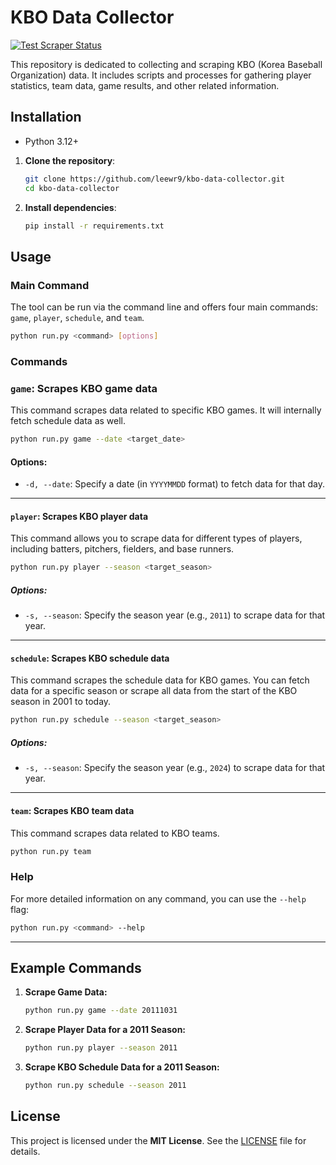 # KBO Data Collector
[![Test Scraper Status](https://github.com/leewr9/kbo-data-collector/actions/workflows/test_scraper.yml/badge.svg)](https://github.com/leewr9/kbo-data-collector/actions/workflows/test_scraper.yml)

This repository is dedicated to collecting and scraping KBO (Korea Baseball Organization) data. It includes scripts and processes for gathering player statistics, team data, game results, and other related information.

## Installation
- Python 3.12+

1. **Clone the repository**:
    ```bash
    git clone https://github.com/leewr9/kbo-data-collector.git
    cd kbo-data-collector
    ```

2. **Install dependencies**:
    ```bash
    pip install -r requirements.txt
    ```
    
## Usage

### Main Command

The tool can be run via the command line and offers four main commands: `game`, `player`, `schedule`, and `team`.
```bash
python run.py <command> [options]
```

### Commands

### `game`: Scrapes KBO game data

This command scrapes data related to specific KBO games. It will internally fetch schedule data as well.

```bash
python run.py game --date <target_date>
```

#### Options:
- `-d, --date`: Specify a date (in `YYYYMMDD` format) to fetch data for that day.

---

#### `player`: Scrapes KBO player data

This command allows you to scrape data for different types of players, including batters, pitchers, fielders, and base runners.
```bash
python run.py player --season <target_season>
```

##### Options:
- `-s, --season`: Specify the season year (e.g., `2011`) to scrape data for that year.

---

#### `schedule`: Scrapes KBO schedule data

This command scrapes the schedule data for KBO games. You can fetch data for a specific season or scrape all data from the start of the KBO season in 2001 to today.
```bash
python run.py schedule --season <target_season>
```

##### Options:
- `-s, --season`: Specify the season year (e.g., `2024`) to scrape data for that year.

---

#### `team`: Scrapes KBO team data

This command scrapes data related to KBO teams.
```bash
python run.py team
```

### Help

For more detailed information on any command, you can use the `--help` flag:

```bash
python run.py <command> --help
```

---

## Example Commands

1. **Scrape Game Data:**
    ```bash
    python run.py game --date 20111031
    ```

2. **Scrape Player Data for a 2011 Season:**
    ```bash
    python run.py player --season 2011
    ```

3. **Scrape KBO Schedule Data for a 2011 Season:**
    ```bash
    python run.py schedule --season 2011
    ```

## License  
This project is licensed under the **MIT License**. See the [LICENSE](LICENSE) file for details.  
